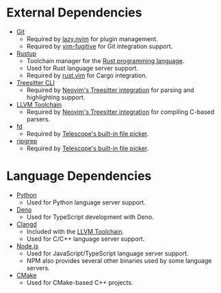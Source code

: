 # External Dependencies
* [Git](https://git-scm.com/)
    - Required by [lazy.nvim](https://github.com/folke/lazy.nvim) for plugin management.
    - Required by [vim-fugitive](https://github.com/tpope/vim-fugitive) for Git integration support.
* [Rustup](https://www.rust-lang.org/tools/install)
    - Toolchain manager for the [Rust programming language](https://www.rust-lang.org/).
    - Used for Rust language server support.
    - Required by [rust.vim](https://github.com/rust-lang/rust.vim) for Cargo integration.
* [Treesitter CLI](https://github.com/tree-sitter/tree-sitter)
    - Required by [Neovim's Treesitter integration](https://github.com/nvim-treesitter/nvim-treesitter) for parsing and highlighting support.
* [LLVM Toolchain](https://releases.llvm.org/download.html)
    - Required by [Neovim's Treesitter integration](https://github.com/nvim-treesitter/nvim-treesitter) for compiling C-based parsers.
* [fd](https://github.com/sharkdp/fd)
    - Required by [Telescope's built-in file picker](https://github.com/nvim-telescope/telescope.nvim#file-pickers).
* [ripgrep](https://github.com/BurntSushi/ripgrep)
    - Required by [Telescope's built-in file picker](https://github.com/nvim-telescope/telescope.nvim#file-pickers).

# Language Dependencies
* [Python](https://www.python.org/downloads/)
    - Used for Python language server support.
* [Deno](https://deno.land/)
    - Used for TypeScript development with Deno.
* [Clangd](https://clangd.llvm.org/)
    - Included with the [LLVM Toolchain](https://releases.llvm.org/download.html).
    - Used for C/C++ language server support.
* [Node.js](https://nodejs.org/en/download/current/)
    - Used for JavaScript/TypeScript language server support.
    - NPM also provides several other binaries used by some language servers.
* [CMake](https://cmake.org/download/)
    - Used for CMake-based C++ projects.
